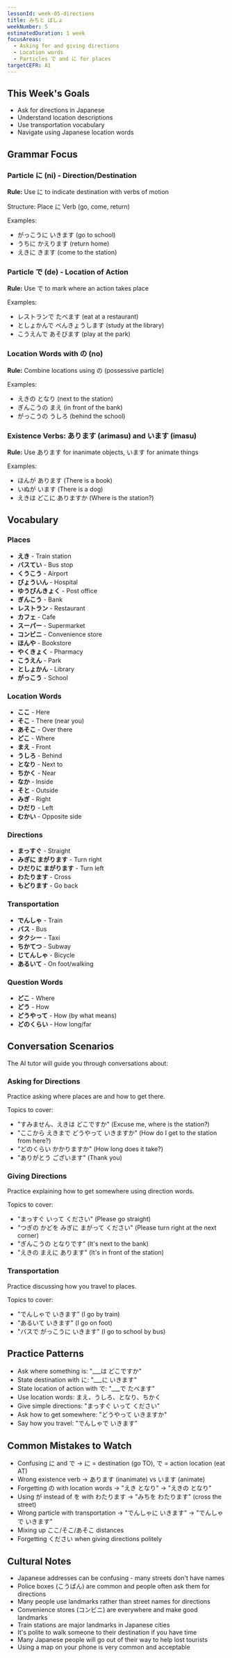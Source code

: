 ```yaml
---
lessonId: week-05-directions
title: みちと ばしょ
weekNumber: 5
estimatedDuration: 1 week
focusAreas:
  - Asking for and giving directions
  - Location words
  - Particles で and に for places
targetCEFR: A1
---
```


## This Week's Goals

- Ask for directions in Japanese
- Understand location descriptions
- Use transportation vocabulary
- Navigate using Japanese location words

## Grammar Focus

### Particle に (ni) - Direction/Destination

**Rule:** Use に to indicate destination with verbs of motion

Structure: Place に Verb (go, come, return)

Examples:
- がっこうに いきます (go to school)
- うちに かえります (return home)
- えきに きます (come to the station)

### Particle で (de) - Location of Action

**Rule:** Use で to mark where an action takes place

Examples:
- レストランで たべます (eat at a restaurant)
- としょかんで べんきょうします (study at the library)
- こうえんで あそびます (play at the park)

### Location Words with の (no)

**Rule:** Combine locations using の (possessive particle)

Examples:
- えきの となり (next to the station)
- ぎんこうの まえ (in front of the bank)
- がっこうの うしろ (behind the school)

### Existence Verbs: あります (arimasu) and います (imasu)

**Rule:** Use あります for inanimate objects, います for animate things

Examples:
- ほんが あります (There is a book)
- いぬが います (There is a dog)
- えきは どこに ありますか (Where is the station?)

## Vocabulary

### Places
- **えき** - Train station
- **バスてい** - Bus stop
- **くうこう** - Airport
- **びょういん** - Hospital
- **ゆうびんきょく** - Post office
- **ぎんこう** - Bank
- **レストラン** - Restaurant
- **カフェ** - Cafe
- **スーパー** - Supermarket
- **コンビニ** - Convenience store
- **ほんや** - Bookstore
- **やくきょく** - Pharmacy
- **こうえん** - Park
- **としょかん** - Library
- **がっこう** - School

### Location Words
- **ここ** - Here
- **そこ** - There (near you)
- **あそこ** - Over there
- **どこ** - Where
- **まえ** - Front
- **うしろ** - Behind
- **となり** - Next to
- **ちかく** - Near
- **なか** - Inside
- **そと** - Outside
- **みぎ** - Right
- **ひだり** - Left
- **むかい** - Opposite side

### Directions
- **まっすぐ** - Straight
- **みぎに まがります** - Turn right
- **ひだりに まがります** - Turn left
- **わたります** - Cross
- **もどります** - Go back

### Transportation
- **でんしゃ** - Train
- **バス** - Bus
- **タクシー** - Taxi
- **ちかてつ** - Subway
- **じてんしゃ** - Bicycle
- **あるいて** - On foot/walking

### Question Words
- **どこ** - Where
- **どう** - How
- **どうやって** - How (by what means)
- **どのくらい** - How long/far

## Conversation Scenarios

The AI tutor will guide you through conversations about:

### Asking for Directions

Practice asking where places are and how to get there.

Topics to cover:
- "すみません、えきは どこですか" (Excuse me, where is the station?)
- "ここから えきまで どうやって いきますか" (How do I get to the station from here?)
- "どのくらい かかりますか" (How long does it take?)
- "ありがとう ございます" (Thank you)

### Giving Directions

Practice explaining how to get somewhere using direction words.

Topics to cover:
- "まっすぐ いって ください" (Please go straight)
- "つぎの かどを みぎに まがって ください" (Please turn right at the next corner)
- "ぎんこうの となりです" (It's next to the bank)
- "えきの まえに あります" (It's in front of the station)

### Transportation

Practice discussing how you travel to places.

Topics to cover:
- "でんしゃで いきます" (I go by train)
- "あるいて いきます" (I go on foot)
- "バスで がっこうに いきます" (I go to school by bus)

## Practice Patterns

- Ask where something is: "___は どこですか"
- State destination with に: "___に いきます"
- State location of action with で: "___で たべます"
- Use location words: まえ、うしろ、となり、ちかく
- Give simple directions: "まっすぐ いって ください"
- Ask how to get somewhere: "どうやって いきますか"
- Say how you travel: "でんしゃで いきます"

## Common Mistakes to Watch

- Confusing に and で → に = destination (go TO), で = action location (eat AT)
- Wrong existence verb → あります (inanimate) vs います (animate)
- Forgetting の with location words → "えき となり" → "えきの となり"
- Using が instead of を with わたります → "みちを わたります" (cross the street)
- Wrong particle with transportation → "でんしゃに いきます" → "でんしゃで いきます"
- Mixing up ここ/そこ/あそこ distances
- Forgetting ください when giving directions politely

## Cultural Notes

- Japanese addresses can be confusing - many streets don't have names
- Police boxes (こうばん) are common and people often ask them for directions
- Many people use landmarks rather than street names for directions
- Convenience stores (コンビニ) are everywhere and make good landmarks
- Train stations are major landmarks in Japanese cities
- It's polite to walk someone to their destination if you have time
- Many Japanese people will go out of their way to help lost tourists
- Using a map on your phone is very common and acceptable
